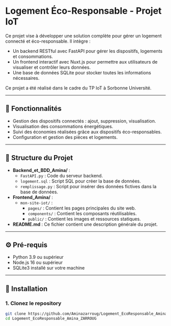 # Logement Éco-Responsable - Projet IoT

Ce projet vise à développer une solution complète pour gérer un logement connecté et éco-responsable. Il intègre :
- Un backend RESTful avec FastAPI pour gérer les dispositifs, logements et consommations.
- Un frontend interactif avec Nuxt.js pour permettre aux utilisateurs de visualiser et contrôler leurs données.
- Une base de données SQLite pour stocker toutes les informations nécessaires.

Ce projet a été réalisé dans le cadre du TP IoT à Sorbonne Université.

---

## 🌟 Fonctionnalités

- Gestion des dispositifs connectés : ajout, suppression, visualisation.
- Visualisation des consommations énergétiques.
- Suivi des économies réalisées grâce aux dispositifs éco-responsables.
- Configuration et gestion des pièces et logements.

---

## 📁 Structure du Projet

- **Backend_et_BDD_Amina/** :
  - `FastAPI.py` : Code du serveur backend.
  - `logement.sql` : Script SQL pour créer la base de données.
  - `remplissage.py` : Script pour insérer des données fictives dans la base de données.
- **Frontend_Amina/** :
  - `mon-site-iot/` :
    - `pages/` : Contient les pages principales du site web.
    - `components/` : Contient les composants réutilisables.
    - `public/` : Contient les images et ressources statiques.
- **README.md** : Ce fichier contient une description générale du projet.

---

## ⚙️ Pré-requis

- Python 3.9 ou supérieur
- Node.js 16 ou supérieur
- SQLite3 installé sur votre machine

---

## 🚀 Installation

### 1. Clonez le repository
```bash
git clone https://github.com/Aminazarroug/Logement_EcoResponsable_Amina_ZARROUG.git
cd Logement_EcoResponsable_Amina_ZARROUG
